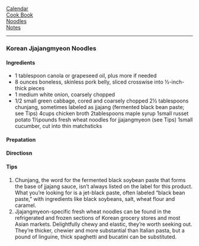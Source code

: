 [Calendar]()    
[Cook Book]()    
[Noodles]()   
[Notes]()    

-----    

### Korean Jjajangmyeon Noodles   

#### Ingredients    
* 1 tablespoon canola or grapeseed oil, plus more if needed
* 8 ounces boneless, skinless pork belly, sliced crosswise into ½-inch-thick pieces
* 1 medium white onion, coarsely chopped
* 1/2 small green cabbage, cored and coarsely chopped
2½ tablespoons chunjang, sometimes labeled as jjajang (fermented black bean paste; see Tips)
4cups chicken broth
2tablespoons maple syrup
1small russet potato
1½pounds fresh wheat noodles for jjajangmyeon (see Tips)
1small cucumber, cut into thin matchsticks


#### Prepatation   



#### Directiosn    

#### Tips   
1. Chunjang, the word for the fermented black soybean paste that forms the base of jjajang sauce, isn’t always listed on the label for this product. What you’re looking for is a jet-black paste, often labeled “black bean paste,” with ingredients like black soybeans, salt, wheat flour and caramel.
2. Jjajangmyeon-specific fresh wheat noodles can be found in the refrigerated and frozen sections of Korean grocery stores and most Asian markets. Delightfully chewy and elastic, they’re worth seeking out. They’re thicker, chewier and more substantial than Italian pasta, but a pound of linguine, thick spaghetti and bucatini can be substituted.    
